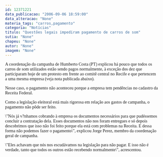 ```yaml
---
id: 12371221
data_publicacao: "2006-09-06 18:59:00"
data_alteracao: "None"
materia_tags: "carros,pagamento"
categoria: "Notícias"
titulo: "Questões legais impediram pagamento de carros de som"
sutia: "None"
chapeu: "None"
autor: "None"
imagem: "None"
---
```

<p><P><FONT face=Verdana>A coordenação da campanha de Humberto Costa (PT) explicou há pouco que todos os carros de som utilizados estão sendo pagos normalmente, à exceção dos dez que participaram hoje de um protesto em frente ao comitê central no Recife e que pertencem a uma mesma empresa (veja nota publicada abaixo).</FONT></P></p>
<p><P><FONT face=Verdana>Nesse caso, o pagamento não aconteceu porque a empresa tem pendências no cadastro da Receita Federal. </FONT></P></p>
<p><P><FONT face=Verdana>Como a legislação eleitoral está mais rigorosa em relação aos gastos de campanha, o pagamento não pôde ser feito.</FONT></P></p>
<p><P><FONT face=Verdana>\"Nós já v?nhamos cobrando à empresa os documentos necessários para que pudéssemos concluir a contratação dela. Esses documentos não nos foram entregues e só depois descobrimos que isso não foi feito porque ela está com problemas na Receita. E dessa forma não podemos fazer o pagamento\", explicou Jorge Perez, membro da coordenação geral de campanha.</FONT></P></p>
<p><P><FONT face=Verdana>\"Eles achavam que nós nos escudávamos na legislação para não pagar. E isso não é verdade, tanto que todos os outros estão recebendo normalmente\", acrescentou.</FONT></P> </p>
